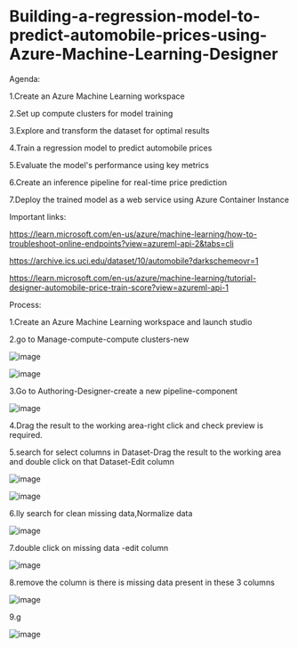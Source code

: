 # Building-a-regression-model-to-predict-automobile-prices-using-Azure-Machine-Learning-Designer
Agenda:

1.Create an Azure Machine Learning workspace

2.Set up compute clusters for model training

3.Explore and transform the dataset for optimal results

4.Train a regression model to predict automobile prices

5.Evaluate the model's performance using key metrics

6.Create an inference pipeline for real-time price prediction

7.Deploy the trained model as a web service using Azure Container Instance

Important links:

https://learn.microsoft.com/en-us/azure/machine-learning/how-to-troubleshoot-online-endpoints?view=azureml-api-2&tabs=cli

https://archive.ics.uci.edu/dataset/10/automobile?darkschemeovr=1

https://learn.microsoft.com/en-us/azure/machine-learning/tutorial-designer-automobile-price-train-score?view=azureml-api-1

Process:

1.Create an Azure Machine Learning workspace and launch studio

2.go to Manage-compute-compute clusters-new

![image](https://github.com/user-attachments/assets/8e7e23e3-6152-4e9e-b5fd-9f485c545feb)

![image](https://github.com/user-attachments/assets/bd695ffd-1a2c-42db-b956-1b30bdf11568)

3.Go to Authoring-Designer-create a new pipeline-component

![image](https://github.com/user-attachments/assets/5816f5bd-7876-4b77-915c-a3fabaff1839)

4.Drag the result to the working area-right click and check preview is required.

5.search for select columns in Dataset-Drag the result to the working area and double click on that Dataset-Edit column

![image](https://github.com/user-attachments/assets/9f3fab92-fbf8-4a81-be6a-42f1a4efb2e5)

![image](https://github.com/user-attachments/assets/575372db-897a-4483-a8e5-f383a0a039b3)

6.lly search for clean missing data,Normalize data

![image](https://github.com/user-attachments/assets/47a45f71-0b9b-4abd-9bfb-f605850ee47a)

7.double click on missing data -edit column

![image](https://github.com/user-attachments/assets/39a49699-ddb2-4f95-84b0-46ea4ffad79d)

8.remove the column is there is missing data present in these 3 columns

![image](https://github.com/user-attachments/assets/86999f18-a9e6-4922-be97-c48f56269905)

9.g

![image](https://github.com/user-attachments/assets/6f18bfc3-4d72-4c62-b691-5c85d97314d2)





























